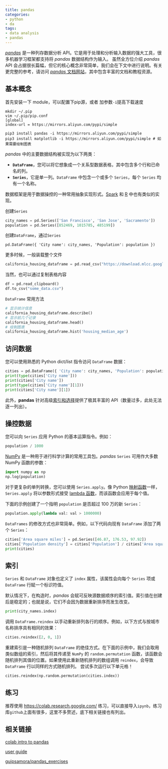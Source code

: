 ```yaml
---
title: pandas
categories: 
- python
- da
tags: 
- data analysis
- pandas
---
```


 [*pandas*](http://pandas.pydata.org/) 是一种列存数据分析 API。它是用于处理和分析输入数据的强大工具，很多机器学习框架都支持将 *pandas* 数据结构作为输入。 虽然全方位介绍 *pandas* API 会占据很长篇幅，但它的核心概念非常简单，我们会在下文中进行说明。有关更完整的参考，请访问 [*pandas* 文档网站](http://pandas.pydata.org/pandas-docs/stable/index.html)，其中包含丰富的文档和教程资源。

<!-- more -->

## 基本概念

首先安装一下 module，可以配置下pip源，或者 加参数`-i`提高下载速度

```shell
mkdir ~/.pip
vim ~/.pip/pip.conf
[global]
index-url = https://mirrors.aliyun.com/pypi/simple
```

```shell
pip3 install pandas -i https://mirrors.aliyun.com/pypi/simple
pip3 install matplotlib -i https://mirrors.aliyun.com/pypi/simple # 如果需要绘制图表
```

*pandas* 中的主要数据结构被实现为以下两类：

- **`DataFrame`**，您可以将它想象成一个关系型数据表格，其中包含多个行和已命名的列。
- **`Series`**，它是单一列。`DataFrame` 中包含一个或多个 `Series`，每个 `Series` 均有一个名称。

数据框架是用于数据操控的一种常用抽象实现形式。[Spark](https://spark.apache.org/) 和 [R](https://www.r-project.org/about.html) 中也有类似的实现。

创建`Series`

```python
city_names = pd.Series(['San Francisco', 'San Jose', 'Sacramento'])
population = pd.Series([852469, 1015785, 485199])

```

创建`DataFrame`，通过``Series``

```pyt
pd.DataFrame({ 'City name': city_names, 'Population': population })
```

更多时候，一般装载整个文件

```python
california_housing_dataframe = pd.read_csv("https://download.mlcc.google.com/mledu-datasets/california_housing_train.csv", sep=",")
```

当然，也可以通过复制表格内容

```python
df = pd.read_clipboard()
df.to_csv("some_data.csv")
```

`DataFrame` 常用方法

```python
# 显示统计信息
california_housing_dataframe.describe()
# 显示前几个记录
california_housing_dataframe.head()
# 绘制图表 
california_housing_dataframe.hist('housing_median_age')
```

## 访问数据

您可以使用熟悉的 Python dict/list 指令访问 `DataFrame` 数据：

```python
cities = pd.DataFrame({ 'City name': city_names, 'Population': population })
print(type(cities['City name']))
print(cities['City name'])
print(type(cities['City name'][1]))
print(cities['City name'][1])
```

 此外，**pandas** 针对高级[索引和选择](https://pandas.pydata.org/pandas-docs/stable/user_guide/indexing.html)提供了极其丰富的 API（数量过多，此处无法逐一列出）。

## 操控数据

您可以向 `Series` 应用 Python 的基本运算指令。例如：

```python
population / 1000
```

[NumPy](http://www.numpy.org/) 是一种用于进行科学计算的常用工具包。*pandas* `Series` 可用作大多数 NumPy 函数的参数：

```python
import numpy as np
np.log(population)
```

对于更复杂的单列转换，您可以使用 `Series.apply`。像 Python [映射函数](https://docs.python.org/2/library/functions.html#map)一样，`Series.apply` 将以参数形式接受 [lambda 函数](https://docs.python.org/2/tutorial/controlflow.html#lambda-expressions)，而该函数会应用于每个值。

下面的示例创建了一个指明 `population` 是否超过 100 万的新 `Series`：

```python
population.apply(lambda val: val > 1000000)
```

`DataFrames` 的修改方式也非常简单。例如，以下代码向现有 `DataFrame` 添加了两个 `Series`：

```python
cities['Area square miles'] = pd.Series([46.87, 176.53, 97.92])
cities['Population density'] = cities['Population'] / cities['Area square miles']
print(cities)
```

## 索引

`Series` 和 `DataFrame` 对象也定义了 `index` 属性，该属性会向每个 `Series` 项或 `DataFrame` 行赋一个标识符值。

默认情况下，在构造时，*pandas* 会赋可反映源数据顺序的索引值。索引值在创建后是稳定的；也就是说，它们不会因为数据重新排序而发生改变。

```python
print(city_names.index)
```

调用 `DataFrame.reindex` 以手动重新排列各行的顺序。例如，以下方式与按城市名称排序具有相同的效果：

```python
cities.reindex([2, 0, 1])
```

重建索引是一种随机排列 `DataFrame` 的绝佳方式。在下面的示例中，我们会取用类似数组的索引，然后将其传递至 `NumPy` 的 `random.permutation` 函数，该函数会随机排列其值的位置。如果使用此重新随机排列的数组调用 `reindex`，会导致 `DataFrame` 行以同样的方式随机排列。 尝试多次运行以下单元格！

```python
cities.reindex(np.random.permutation(cities.index))
```

## 练习

推荐使用 https://colab.research.google.com/ 练习，可以直接导入`ipynb`，练习库`github`上面有很多，这里不多赘述，底下相关链接也有列出。

## 相关链接

[colab intro to pandas](https://colab.research.google.com/notebooks/mlcc/intro_to_pandas.ipynb) 

[user guide](https://pandas.pydata.org/pandas-docs/stable/user_guide/10min.html)

[guipsamora/pandas_exercises](https://github.com/guipsamora/pandas_exercises)